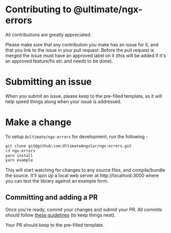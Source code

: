 # Contributing to @ultimate/ngx-errors

All contributions are greatly appreciated.

Please make sure that any contribution you make has an issue for it, and that you link to the issue in your pull request. Before the pull request is merged the issue must have an approved label on it (this will be added if it's an approved feature/fix etc and needs to be done).

# Submitting an issue

When you submit an issue, please keep to the pre-filled template, as it will help speed things along when your issue is addressed.

# Make a change

To setup `@ultimate/ngx-errors` for development, run the following -

```bash
git clone git@github.com:UltimateAngular/ngx-errors.git
cd ngx-errors
yarn install
yarn example
```

This will start watching for changes to any source files, and compile/bundle the source. It'll spin up a local web server at http://localhost:3000 where you can test the library against an example form.

## Committing and adding a PR

Once you're ready, commit your changes and submit your PR. All commits should follow [these guidelines](https://github.com/angular/angular/blob/master/CONTRIBUTING.md#commit) (to keep things neat).

Your PR should keep to the pre-filled template.
